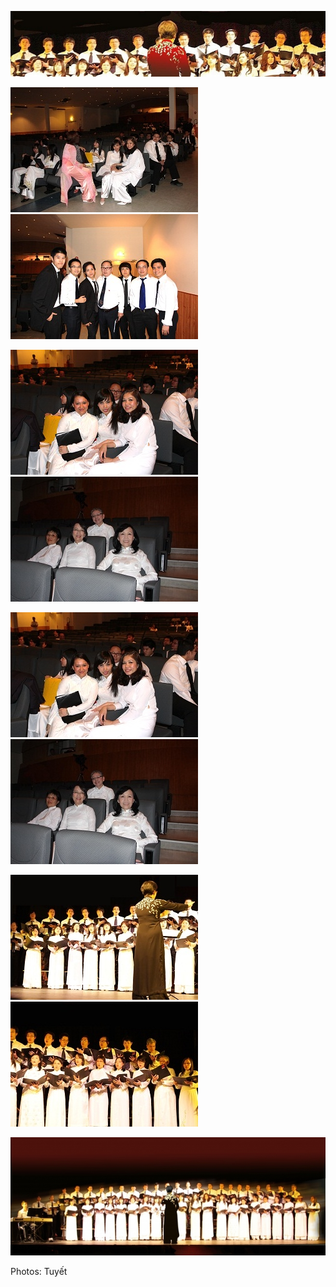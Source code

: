 <!--
title: HCQH và HNVNTP gây quỹ mang tên Nhịp Cầu Nhân Ái Théâtre St Martin 22.05.2011
author: Nguyễn Tích Kỳ
-->

![](1.jpg)

![](2.jpg) ![](3.jpg)

![](4.jpg) ![](5.jpg) 

![](6.jpg) ![](7.jpg) 

![](8.jpg) ![](9.jpg)

![](10.jpg)

Photos: Tuyết